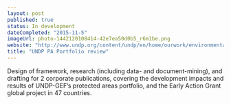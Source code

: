 ```yaml
---
layout: post
published: true
status: In development
dateCompleted: "2015-11-5"
imageUrl: photo-1442120108414-42e7ea50d0b5_r6m1be.png
website: "http://www.undp.org/content/undp/en/home/ourwork/environmentandenergy/focus_areas/ecosystems_and_biodiversity/protected_areas.html"
title: "UNDP PA Portfolio review"
---
```


Design of framework, research (including data- and document-mining), and drafting for 2 corporate publications, covering the development impacts and results of UNDP-GEF’s protected areas portfolio, and the Early Action Grant global project in 47 countries.
